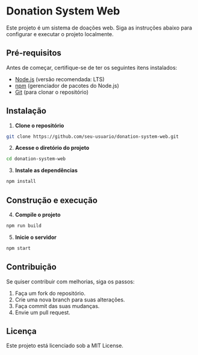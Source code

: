 # Donation System Web

Este projeto é um sistema de doações web. Siga as instruções abaixo para configurar e executar o projeto localmente.

## Pré-requisitos

Antes de começar, certifique-se de ter os seguintes itens instalados:
- [Node.js](https://nodejs.org/) (versão recomendada: LTS)
- [npm](https://www.npmjs.com/) (gerenciador de pacotes do Node.js)
- [Git](https://git-scm.com/) (para clonar o repositório)

## Instalação

1. **Clone o repositório**
```bash
git clone https://github.com/seu-usuario/donation-system-web.git
```

2. **Acesse o diretório do projeto**
```bash
cd donation-system-web
```

3. **Instale as dependências**
```bash
npm install
```

## Construção e execução

4. **Compile o projeto**
```bash
npm run build
```

5. **Inicie o servidor**
```bash
npm start
```

## Contribuição

Se quiser contribuir com melhorias, siga os passos:
1. Faça um fork do repositório.
2. Crie uma nova branch para suas alterações.
3. Faça commit das suas mudanças.
4. Envie um pull request.

## Licença

Este projeto está licenciado sob a MIT License.